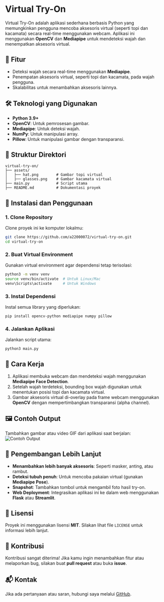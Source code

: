 
# Virtual Try-On

Virtual Try-On adalah aplikasi sederhana berbasis Python yang memungkinkan pengguna mencoba aksesoris virtual (seperti topi dan kacamata) secara real-time menggunakan webcam. Aplikasi ini menggunakan **OpenCV** dan **Mediapipe** untuk mendeteksi wajah dan menempatkan aksesoris virtual.

## 🚀 Fitur
- Deteksi wajah secara real-time menggunakan **Mediapipe**.
- Penempatan aksesoris virtual, seperti topi dan kacamata, pada wajah pengguna.
- Skalabilitas untuk menambahkan aksesoris lainnya.

## 🛠️ Teknologi yang Digunakan
- **Python 3.9+**
- **OpenCV**: Untuk pemrosesan gambar.
- **Mediapipe**: Untuk deteksi wajah.
- **NumPy**: Untuk manipulasi array.
- **Pillow**: Untuk manipulasi gambar dengan transparansi.

## 📂 Struktur Direktori
```
virtual-try-on/
├── assets/
│   ├── hat.png        # Gambar topi virtual
│   ├── glasses.png    # Gambar kacamata virtual
├── main.py            # Script utama
├── README.md          # Dokumentasi proyek
```

## 🧰 Instalasi dan Penggunaan

### 1. Clone Repository
Clone proyek ini ke komputer lokalmu:
```bash
git clone https://github.com/a22000072/virtual-try-on.git
cd virtual-try-on
```

### 2. Buat Virtual Environment
Gunakan virtual environment agar dependensi tetap terisolasi:
```bash
python3 -m venv venv
source venv/bin/activate  # Untuk Linux/Mac
venv\Scripts\activate     # Untuk Windows
```

### 3. Instal Dependensi
Instal semua library yang diperlukan:
```bash
pip install opencv-python mediapipe numpy pillow
```

### 4. Jalankan Aplikasi
Jalankan script utama:
```bash
python3 main.py
```

## 🔧 Cara Kerja
1. Aplikasi membuka webcam dan mendeteksi wajah menggunakan **Mediapipe Face Detection**.
2. Setelah wajah terdeteksi, bounding box wajah digunakan untuk menentukan posisi topi dan kacamata virtual.
3. Gambar aksesoris virtual di-overlay pada frame webcam menggunakan **OpenCV** dengan mempertimbangkan transparansi (alpha channel).

## 🖼️ Contoh Output
Tambahkan gambar atau video GIF dari aplikasi saat berjalan:
![Contoh Output](https://via.placeholder.com/600x300.png?text=Contoh+Virtual+Try-On)

## 🚀 Pengembangan Lebih Lanjut
- **Menambahkan lebih banyak aksesoris**: Seperti masker, anting, atau rambut.
- **Deteksi tubuh penuh**: Untuk mencoba pakaian virtual (gunakan **Mediapipe Pose**).
- **Snapshot**: Tambahkan tombol untuk mengambil foto hasil try-on.
- **Web Deployment**: Integrasikan aplikasi ini ke dalam web menggunakan **Flask** atau **Streamlit**.

## 📝 Lisensi
Proyek ini menggunakan lisensi **MIT**. Silakan lihat file `LICENSE` untuk informasi lebih lanjut.

## 🤝 Kontribusi
Kontribusi sangat diterima! Jika kamu ingin menambahkan fitur atau melaporkan bug, silakan buat **pull request** atau buka **issue**.

## 📬 Kontak
Jika ada pertanyaan atau saran, hubungi saya melalui [GitHub](https://github.com/a22000072).
